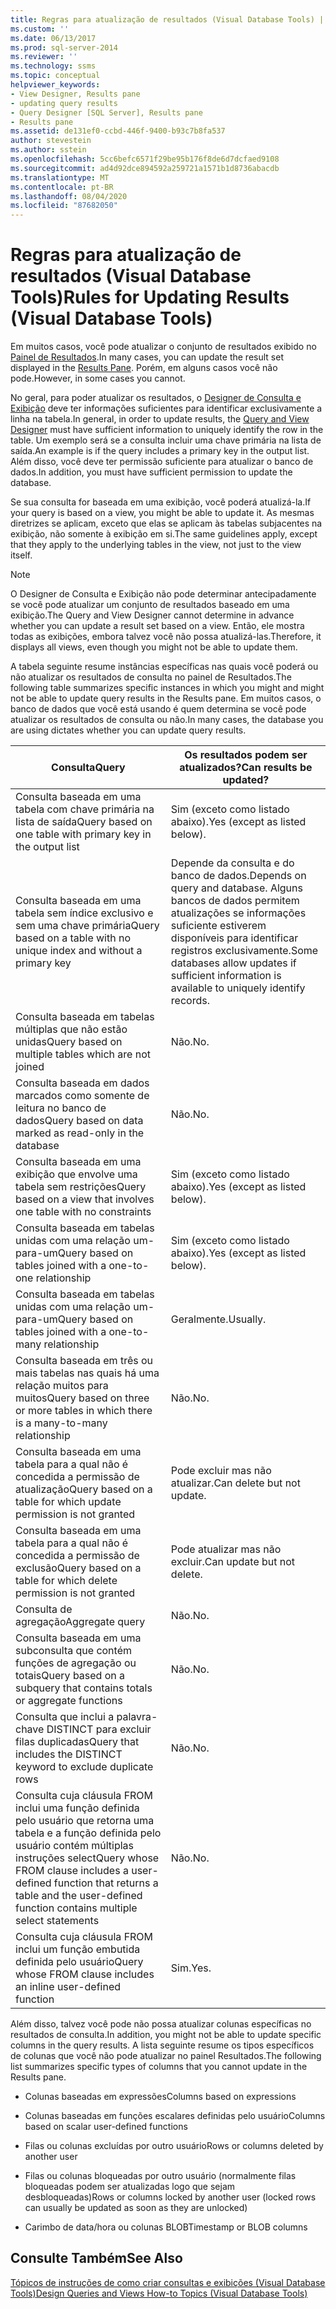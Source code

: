 ```yaml
---
title: Regras para atualização de resultados (Visual Database Tools) | Microsoft Docs
ms.custom: ''
ms.date: 06/13/2017
ms.prod: sql-server-2014
ms.reviewer: ''
ms.technology: ssms
ms.topic: conceptual
helpviewer_keywords:
- View Designer, Results pane
- updating query results
- Query Designer [SQL Server], Results pane
- Results pane
ms.assetid: de131ef0-ccbd-446f-9400-b93c7b8fa537
author: stevestein
ms.author: sstein
ms.openlocfilehash: 5cc6befc6571f29be95b176f8de6d7dcfaed9108
ms.sourcegitcommit: ad4d92dce894592a259721a1571b1d8736abacdb
ms.translationtype: MT
ms.contentlocale: pt-BR
ms.lasthandoff: 08/04/2020
ms.locfileid: "87682050"
---
```

# <a name="rules-for-updating-results-visual-database-tools"></a><span data-ttu-id="7e254-102">Regras para atualização de resultados (Visual Database Tools)</span><span class="sxs-lookup"><span data-stu-id="7e254-102">Rules for Updating Results (Visual Database Tools)</span></span>
  <span data-ttu-id="7e254-103">Em muitos casos, você pode atualizar o conjunto de resultados exibido no [Painel de Resultados](visual-database-tools.md).</span><span class="sxs-lookup"><span data-stu-id="7e254-103">In many cases, you can update the result set displayed in the [Results Pane](visual-database-tools.md).</span></span> <span data-ttu-id="7e254-104">Porém, em alguns casos você não pode.</span><span class="sxs-lookup"><span data-stu-id="7e254-104">However, in some cases you cannot.</span></span>  
  
 <span data-ttu-id="7e254-105">No geral, para poder atualizar os resultados, o [Designer de Consulta e Exibição](query-and-view-designer-tools-visual-database-tools.md) deve ter informações suficientes para identificar exclusivamente a linha na tabela.</span><span class="sxs-lookup"><span data-stu-id="7e254-105">In general, in order to update results, the [Query and View Designer](query-and-view-designer-tools-visual-database-tools.md) must have sufficient information to uniquely identify the row in the table.</span></span> <span data-ttu-id="7e254-106">Um exemplo será se a consulta incluir uma chave primária na lista de saída.</span><span class="sxs-lookup"><span data-stu-id="7e254-106">An example is if the query includes a primary key in the output list.</span></span> <span data-ttu-id="7e254-107">Além disso, você deve ter permissão suficiente para atualizar o banco de dados.</span><span class="sxs-lookup"><span data-stu-id="7e254-107">In addition, you must have sufficient permission to update the database.</span></span>  
  
 <span data-ttu-id="7e254-108">Se sua consulta for baseada em uma exibição, você poderá atualizá-la.</span><span class="sxs-lookup"><span data-stu-id="7e254-108">If your query is based on a view, you might be able to update it.</span></span> <span data-ttu-id="7e254-109">As mesmas diretrizes se aplicam, exceto que elas se aplicam às tabelas subjacentes na exibição, não somente à exibição em si.</span><span class="sxs-lookup"><span data-stu-id="7e254-109">The same guidelines apply, except that they apply to the underlying tables in the view, not just to the view itself.</span></span>  
  
> [!NOTE]  
>  <span data-ttu-id="7e254-110">O Designer de Consulta e Exibição não pode determinar antecipadamente se você pode atualizar um conjunto de resultados baseado em uma exibição.</span><span class="sxs-lookup"><span data-stu-id="7e254-110">The Query and View Designer cannot determine in advance whether you can update a result set based on a view.</span></span> <span data-ttu-id="7e254-111">Então, ele mostra todas as exibições, embora talvez você não possa atualizá-las.</span><span class="sxs-lookup"><span data-stu-id="7e254-111">Therefore, it displays all views, even though you might not be able to update them.</span></span>  
  
 <span data-ttu-id="7e254-112">A tabela seguinte resume instâncias específicas nas quais você poderá ou não atualizar os resultados de consulta no painel de Resultados.</span><span class="sxs-lookup"><span data-stu-id="7e254-112">The following table summarizes specific instances in which you might and might not be able to update query results in the Results pane.</span></span> <span data-ttu-id="7e254-113">Em muitos casos, o banco de dados que você está usando é quem determina se você pode atualizar os resultados de consulta ou não.</span><span class="sxs-lookup"><span data-stu-id="7e254-113">In many cases, the database you are using dictates whether you can update query results.</span></span>  
  
|<span data-ttu-id="7e254-114">Consulta</span><span class="sxs-lookup"><span data-stu-id="7e254-114">Query</span></span>|<span data-ttu-id="7e254-115">Os resultados podem ser atualizados?</span><span class="sxs-lookup"><span data-stu-id="7e254-115">Can results be updated?</span></span>|  
|-----------|-----------------------------|  
|<span data-ttu-id="7e254-116">Consulta baseada em uma tabela com chave primária na lista de saída</span><span class="sxs-lookup"><span data-stu-id="7e254-116">Query based on one table with primary key in the output list</span></span>|<span data-ttu-id="7e254-117">Sim (exceto como listado abaixo).</span><span class="sxs-lookup"><span data-stu-id="7e254-117">Yes (except as listed below).</span></span>|  
|<span data-ttu-id="7e254-118">Consulta baseada em uma tabela sem índice exclusivo e sem uma chave primária</span><span class="sxs-lookup"><span data-stu-id="7e254-118">Query based on a table with no unique index and without a primary key</span></span>|<span data-ttu-id="7e254-119">Depende da consulta e do banco de dados.</span><span class="sxs-lookup"><span data-stu-id="7e254-119">Depends on query and database.</span></span> <span data-ttu-id="7e254-120">Alguns bancos de dados permitem atualizações se informações suficiente estiverem disponíveis para identificar registros exclusivamente.</span><span class="sxs-lookup"><span data-stu-id="7e254-120">Some databases allow updates if sufficient information is available to uniquely identify records.</span></span>|  
|<span data-ttu-id="7e254-121">Consulta baseada em tabelas múltiplas que não estão unidas</span><span class="sxs-lookup"><span data-stu-id="7e254-121">Query based on multiple tables which are not joined</span></span>|<span data-ttu-id="7e254-122">Não.</span><span class="sxs-lookup"><span data-stu-id="7e254-122">No.</span></span>|  
|<span data-ttu-id="7e254-123">Consulta baseada em dados marcados como somente de leitura no banco de dados</span><span class="sxs-lookup"><span data-stu-id="7e254-123">Query based on data marked as read-only in the database</span></span>|<span data-ttu-id="7e254-124">Não.</span><span class="sxs-lookup"><span data-stu-id="7e254-124">No.</span></span>|  
|<span data-ttu-id="7e254-125">Consulta baseada em uma exibição que envolve uma tabela sem restrições</span><span class="sxs-lookup"><span data-stu-id="7e254-125">Query based on a view that involves one table with no constraints</span></span>|<span data-ttu-id="7e254-126">Sim (exceto como listado abaixo).</span><span class="sxs-lookup"><span data-stu-id="7e254-126">Yes (except as listed below).</span></span>|  
|<span data-ttu-id="7e254-127">Consulta baseada em tabelas unidas com uma relação um-para-um</span><span class="sxs-lookup"><span data-stu-id="7e254-127">Query based on tables joined with a one-to-one relationship</span></span>|<span data-ttu-id="7e254-128">Sim (exceto como listado abaixo).</span><span class="sxs-lookup"><span data-stu-id="7e254-128">Yes (except as listed below).</span></span>|  
|<span data-ttu-id="7e254-129">Consulta baseada em tabelas unidas com uma relação um-para-um</span><span class="sxs-lookup"><span data-stu-id="7e254-129">Query based on tables joined with a one-to-many relationship</span></span>|<span data-ttu-id="7e254-130">Geralmente.</span><span class="sxs-lookup"><span data-stu-id="7e254-130">Usually.</span></span>|  
|<span data-ttu-id="7e254-131">Consulta baseada em três ou mais tabelas nas quais há uma relação muitos para muitos</span><span class="sxs-lookup"><span data-stu-id="7e254-131">Query based on three or more tables in which there is a many-to-many relationship</span></span>|<span data-ttu-id="7e254-132">Não.</span><span class="sxs-lookup"><span data-stu-id="7e254-132">No.</span></span>|  
|<span data-ttu-id="7e254-133">Consulta baseada em uma tabela para a qual não é concedida a permissão de atualização</span><span class="sxs-lookup"><span data-stu-id="7e254-133">Query based on a table for which update permission is not granted</span></span>|<span data-ttu-id="7e254-134">Pode excluir mas não atualizar.</span><span class="sxs-lookup"><span data-stu-id="7e254-134">Can delete but not update.</span></span>|  
|<span data-ttu-id="7e254-135">Consulta baseada em uma tabela para a qual não é concedida a permissão de exclusão</span><span class="sxs-lookup"><span data-stu-id="7e254-135">Query based on a table for which delete permission is not granted</span></span>|<span data-ttu-id="7e254-136">Pode atualizar mas não excluir.</span><span class="sxs-lookup"><span data-stu-id="7e254-136">Can update but not delete.</span></span>|  
|<span data-ttu-id="7e254-137">Consulta de agregação</span><span class="sxs-lookup"><span data-stu-id="7e254-137">Aggregate query</span></span>|<span data-ttu-id="7e254-138">Não.</span><span class="sxs-lookup"><span data-stu-id="7e254-138">No.</span></span>|  
|<span data-ttu-id="7e254-139">Consulta baseada em uma subconsulta que contém funções de agregação ou totais</span><span class="sxs-lookup"><span data-stu-id="7e254-139">Query based on a subquery that contains totals or aggregate functions</span></span>|<span data-ttu-id="7e254-140">Não.</span><span class="sxs-lookup"><span data-stu-id="7e254-140">No.</span></span>|  
|<span data-ttu-id="7e254-141">Consulta que inclui a palavra-chave DISTINCT para excluir filas duplicadas</span><span class="sxs-lookup"><span data-stu-id="7e254-141">Query that includes the DISTINCT keyword to exclude duplicate rows</span></span>|<span data-ttu-id="7e254-142">Não.</span><span class="sxs-lookup"><span data-stu-id="7e254-142">No.</span></span>|  
|<span data-ttu-id="7e254-143">Consulta cuja cláusula FROM inclui uma função definida pelo usuário que retorna uma tabela e a função definida pelo usuário contém múltiplas instruções select</span><span class="sxs-lookup"><span data-stu-id="7e254-143">Query whose FROM clause includes a user-defined function that returns a table and the user-defined function contains multiple select statements</span></span>|<span data-ttu-id="7e254-144">Não.</span><span class="sxs-lookup"><span data-stu-id="7e254-144">No.</span></span>|  
|<span data-ttu-id="7e254-145">Consulta cuja cláusula FROM inclui um função embutida definida pelo usuário</span><span class="sxs-lookup"><span data-stu-id="7e254-145">Query whose FROM clause includes an inline user-defined function</span></span>|<span data-ttu-id="7e254-146">Sim.</span><span class="sxs-lookup"><span data-stu-id="7e254-146">Yes.</span></span>|  
  
 <span data-ttu-id="7e254-147">Além disso, talvez você pode não possa atualizar colunas específicas no resultados de consulta.</span><span class="sxs-lookup"><span data-stu-id="7e254-147">In addition, you might not be able to update specific columns in the query results.</span></span> <span data-ttu-id="7e254-148">A lista seguinte resume os tipos específicos de colunas que você não pode atualizar no painel Resultados.</span><span class="sxs-lookup"><span data-stu-id="7e254-148">The following list summarizes specific types of columns that you cannot update in the Results pane.</span></span>  
  
-   <span data-ttu-id="7e254-149">Colunas baseadas em expressões</span><span class="sxs-lookup"><span data-stu-id="7e254-149">Columns based on expressions</span></span>  
  
-   <span data-ttu-id="7e254-150">Colunas baseadas em funções escalares definidas pelo usuário</span><span class="sxs-lookup"><span data-stu-id="7e254-150">Columns based on scalar user-defined functions</span></span>  
  
-   <span data-ttu-id="7e254-151">Filas ou colunas excluídas por outro usuário</span><span class="sxs-lookup"><span data-stu-id="7e254-151">Rows or columns deleted by another user</span></span>  
  
-   <span data-ttu-id="7e254-152">Filas ou colunas bloqueadas por outro usuário (normalmente filas bloqueadas podem ser atualizadas logo que sejam desbloqueadas)</span><span class="sxs-lookup"><span data-stu-id="7e254-152">Rows or columns locked by another user (locked rows can usually be updated as soon as they are unlocked)</span></span>  
  
-   <span data-ttu-id="7e254-153">Carimbo de data/hora ou colunas BLOB</span><span class="sxs-lookup"><span data-stu-id="7e254-153">Timestamp or BLOB columns</span></span>  
  
## <a name="see-also"></a><span data-ttu-id="7e254-154">Consulte Também</span><span class="sxs-lookup"><span data-stu-id="7e254-154">See Also</span></span>  
 [<span data-ttu-id="7e254-155">Tópicos de instruções de como criar consultas e exibições &#40;Visual Database Tools&#41;</span><span class="sxs-lookup"><span data-stu-id="7e254-155">Design Queries and Views How-to Topics &#40;Visual Database Tools&#41;</span></span>](design-queries-and-views-how-to-topics-visual-database-tools.md)  
  
  
